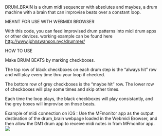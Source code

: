 DRUM_BRAIN is a drum midi sequencer with absolutes and maybes, a drum machine with a brain that can improvise beats over a constant loop. 

MEANT FOR USE WITH WEBMIDI BROWSER

With this code, you can feed improvised drum patterns into midi drum apps or other devices.
working example can be found here http://www.johnswanson.nyc/drummer/

HOW TO USE

Make DRUM BEATS by marking checkboxes. 

The top row of black checkboxes on each drum step is the “always hit” row and will play every time thru your loop if checked.

The bottom row of grey checkboxes is the “maybe hit” row. The lower row of checkboxes will play some times and skip other times. 

Each time the loop plays, the black checkboxes will play consistantly, and the grey boxes will improvise on those beats. 






Example of midi connection on iOS :
Use the MFmonitor app as the output destination of the drum_brain webpage loaded in the Webmidi Browser,
and then allow the DM1 drum app to receive midi notes in from
MFmonitor app.
<IMG SRC='http://www.johnswanson.nyc/drummer/example.png'>
